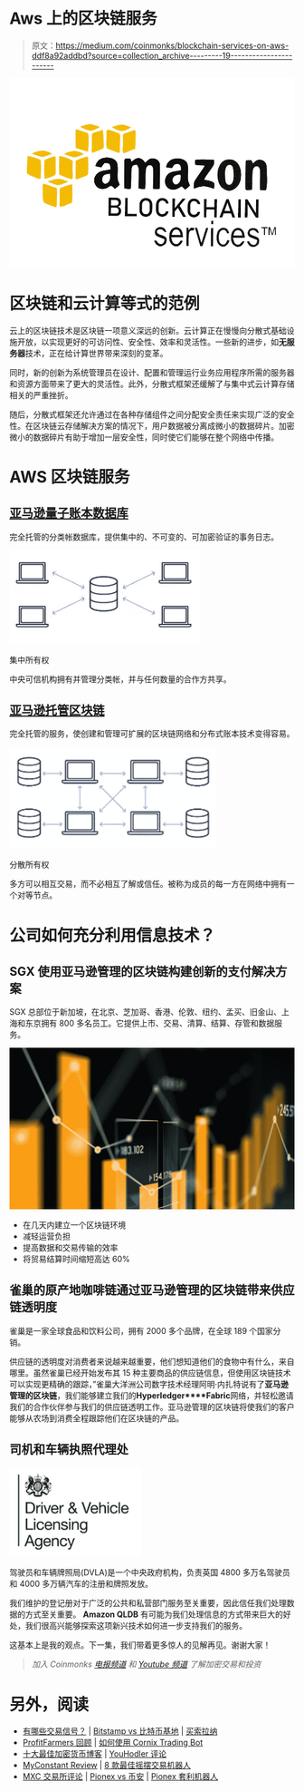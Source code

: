 # Aws 上的区块链服务

> 原文：<https://medium.com/coinmonks/blockchain-services-on-aws-ddf8a92addbd?source=collection_archive---------19----------------------->

![](img/ec749e8d5306f2ad4cb6098597be1c07.png)

# 区块链和云计算等式的范例

云上的区块链技术是区块链一项意义深远的创新。云计算正在慢慢向分散式基础设施开放，以实现更好的可访问性、安全性、效率和灵活性。一些新的进步，如**无服务器**技术，正在给计算世界带来深刻的变革。

同时，新的创新为系统管理员在设计、配置和管理运行业务应用程序所需的服务器和资源方面带来了更大的灵活性。此外，分散式框架还缓解了与集中式云计算存储相关的严重挫折。

随后，分散式框架还允许通过在各种存储组件之间分配安全责任来实现广泛的安全性。在区块链云存储解决方案的情况下，用户数据被分离成微小的数据碎片。加密微小的数据碎片有助于增加一层安全性，同时使它们能够在整个网络中传播。

# AWS 区块链服务

## [亚马逊量子账本数据库](https://aws.amazon.com/qldb/?c=bl&sec=srv)

完全托管的分类帐数据库，提供集中的、不可变的、可加密验证的事务日志。

![](img/64ed2c67254d14391be62892b1e7b696.png)

集中所有权

中央可信机构拥有并管理分类帐，并与任何数量的合作方共享。

## [亚马逊托管区块链](https://aws.amazon.com/managed-blockchain/?c=bl&sec=srv)

完全托管的服务，使创建和管理可扩展的区块链网络和分布式账本技术变得容易。

![](img/9b63e95f654eb0655a3647ec63fe9cbc.png)

分散所有权

多方可以相互交易，而不必相互了解或信任。被称为成员的每一方在网络中拥有一个对等节点。

# 公司如何充分利用信息技术？

## SGX 使用亚马逊管理的区块链构建创新的支付解决方案

SGX 总部位于新加坡，在北京、芝加哥、香港、伦敦、纽约、孟买、旧金山、上海和东京拥有 800 多名员工。它提供上市、交易、清算、结算、存管和数据服务。

![](img/45a080365d35fc9f51e1ba3bcd4d884c.png)

*   在几天内建立一个区块链环境
*   减轻运营负担
*   提高数据和交易传输的效率
*   将贸易结算时间缩短高达 60%

## 雀巢的原产地咖啡链通过亚马逊管理的区块链带来供应链透明度

雀巢是一家全球食品和饮料公司，拥有 2000 多个品牌，在全球 189 个国家分销。

供应链的透明度对消费者来说越来越重要，他们想知道他们的食物中有什么，来自哪里。虽然雀巢已经开始发布其 15 种主要商品的供应链信息，但使用区块链技术可以实现更精确的跟踪，”雀巢大洋洲公司数字技术经理阿明·内扎特说有了**亚马逊管理的区块链**，我们能够建立我们的**Hyperledger****Fabric**网络，并轻松邀请我们的合作伙伴参与我们的供应链透明工作。亚马逊管理的区块链将使我们的客户能够从农场到消费全程跟踪他们在区块链的产品。

## 司机和车辆执照代理处

![](img/b9c0c68afc21eca679ba79f361cfa252.png)

驾驶员和车辆牌照局(DVLA)是一个中央政府机构，负责英国 4800 多万名驾驶员和 4000 多万辆汽车的注册和牌照发放。

我们维护的登记册对于广泛的公共和私营部门服务至关重要，因此信任我们处理数据的方式至关重要。 **Amazon QLDB** 有可能为我们处理信息的方式带来巨大的好处，我们很高兴能够探索这项新兴技术如何进一步支持我们的服务。

这基本上是我的观点。下一集，我们带着更多惊人的见解再见。谢谢大家！

> *加入 Coinmonks* [*电报频道*](https://t.me/coincodecap) *和* [*Youtube 频道*](https://www.youtube.com/c/coinmonks/videos) *了解加密交易和投资*

# 另外，阅读

*   [有哪些交易信号？](https://coincodecap.com/trading-signal) | [Bitstamp vs 比特币基地](https://coincodecap.com/bitstamp-coinbase) | [买索拉纳](https://coincodecap.com/buy-solana)
*   [ProfitFarmers 回顾](https://coincodecap.com/profitfarmers-review) | [如何使用 Cornix Trading Bot](https://coincodecap.com/cornix-trading-bot)
*   [十大最佳加密货币博客](https://coincodecap.com/best-cryptocurrency-blogs) | [YouHodler 评论](https://coincodecap.com/youhodler-review)
*   [MyConstant Review](https://coincodecap.com/myconstant-review) | [8 款最佳摇摆交易机器人](https://coincodecap.com/best-swing-trading-bots)
*   [MXC 交易所评论](/coinmonks/mxc-exchange-review-3af0ec1cba8c) | [Pionex vs 币安](https://coincodecap.com/pionex-vs-binance) | [Pionex 套利机器人](https://coincodecap.com/pionex-arbitrage-bot)